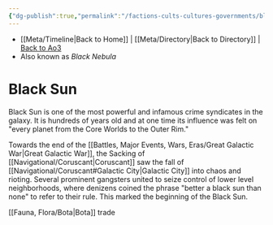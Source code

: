 ```yaml
---
{"dg-publish":true,"permalink":"/factions-cults-cultures-governments/black-sun/","dgHomeLink":false}
---
```


- [[Meta/Timeline\|Back to Home]] | [[Meta/Directory\|Back to Directory]] | [Back to Ao3](https://archiveofourown.org/works/19334440/chapters/45992584)
- Also known as *Black Nebula*

# Black Sun
Black Sun is one of the most powerful and infamous crime syndicates in the galaxy. It is hundreds of years old and at one time its influence was felt on "every planet from the Core Worlds to the Outer Rim." 

Towards the end of the [[Battles, Major Events, Wars, Eras/Great Galactic War\|Great Galactic War]], the Sacking of [[Navigational/Coruscant\|Coruscant]] saw the fall of [[Navigational/Coruscant#Galactic City\|Galactic City]] into chaos and rioting. Several prominent gangsters united to seize control of lower level neighborhoods, where denizens coined the phrase "better a black sun than none" to refer to their rule. This marked the beginning of the Black Sun. 

[[Fauna, Flora/Bota\|Bota]] trade